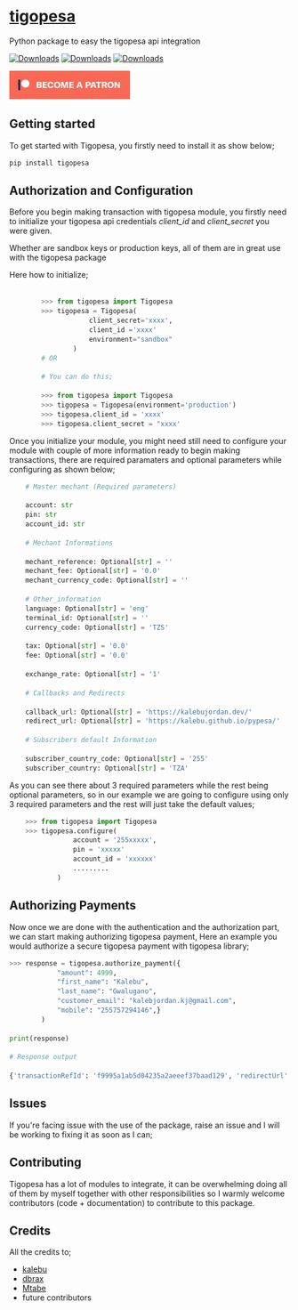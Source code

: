 # [tigopesa](https://kalebu.github.io/tigopesa)

Python package to easy the tigopesa api integration

[![Downloads](https://pepy.tech/badge/tigopesa)](https://pepy.tech/project/tigopesa)
[![Downloads](https://pepy.tech/badge/tigopesa/month)](https://pepy.tech/project/tigopesa)
[![Downloads](https://pepy.tech/badge/tigopesa/week)](https://pepy.tech/project/tigopesa)


![Become a Patron](pictures/become_a_patron_button.png)

## Getting started

To get started with Tigopesa, you firstly need to install it as show below;

```bash
pip install tigopesa
```

## Authorization and Configuration

Before you begin making transaction with tigopesa module, you firstly need to initialize your tigopesa api credentials *client_id* and *client_secret* you were given.

Whether are sandbox keys or production keys, all of them are in great use with the tigopesa package

Here how to initialize;

```python

        >>> from tigopesa import Tigopesa
        >>> tigopesa = Tigopesa(
                    client_secret='xxxx',
                    client_id ='xxxx'
                    environment="sandbox"
                )
        # OR 

        # You can do this;

        >>> from tigopesa import Tigopesa
        >>> tigopesa = Tigopesa(environment='production')
        >>> tigopesa.client_id = 'xxxx'
        >>> tigopesa.client_secret = "xxxx'

```

Once you initialize your module, you might need still need to configure your module with couple of more information ready to begin making transactions, there are required paramaters and optional parameters while configuring as shown below;

```python
    # Master mechant (Required parameters)

    account: str
    pin: str
    account_id: str

    # Mechant Informations

    mechant_reference: Optional[str] = ''
    mechant_fee: Optional[str] = '0.0'
    mechant_currency_code: Optional[str] = ''

    # Other_information
    language: Optional[str] = 'eng'
    terminal_id: Optional[str] = ''
    currency_code: Optional[str] = 'TZS'

    tax: Optional[str] = '0.0'
    fee: Optional[str] = '0.0'

    exchange_rate: Optional[str] = '1'

    # Callbacks and Redirects

    callback_url: Optional[str] = 'https://kalebujordan.dev/'
    redirect_url: Optional[str] = 'https://kalebu.github.io/pypesa/'

    # Subscribers default Information

    subscriber_country_code: Optional[str] = '255'
    subscriber_country: Optional[str] = 'TZA'
```

As you can see there about 3 required parameters while the rest being optional parameters, so in our example we are going to configure using only 3 required parameters and the rest will just take the default values;

```python
    >>> from tigopesa import Tigopesa
    >>> tigopesa.configure(
                account = '255xxxxx', 
                pin = 'xxxxx'
                account_id = 'xxxxxx'
                .........
            )
```

## Authorizing Payments 

Now once we are done with the authentication and the authorization part, we can start making authorizing tigopesa payment, Here an example you would authorize a secure tigopesa payment with tigopesa library;

```python
>>> response = tigopesa.authorize_payment({
            "amount": 4999,
            "first_name": "Kalebu",
            "last_name": "Gwalugano",
            "customer_email": "kalebjordan.kj@gmail.com",
            "mobile": "255757294146",}
        )

print(response)

# Response output 

{'transactionRefId': 'f9995a1ab5d04235a2aeeef37baad129', 'redirectUrl': 'https://secure.tigo.com/v1/tigo/payment-auth/transactions?auth_code=CgFsXfSZRL&transaction_ref_id=f9995a1ab5d04235a2aeeef37baad129&lang=eng', 'authCode': 'CgFsXfSZRL', 'creationDateTime': 'Sat, 1 May 2021 20:50:34 UTC', 'SessionLife': 600}
```

## Issues

If you're facing issue with the use of the package, raise an issue and I will be working to fixing it as soon as I can;

## Contributing

Tigopesa has a lot of modules to integrate, it can be overwhelming doing all of them by myself together with other responsibilities so I warmly welcome contributors (code + documentation) to contribute to this package.

## Credits

All the credits to;

- [kalebu](https://kalebu.github.io/)
- [dbrax](https://github.com/dbrax)
- [Mtabe](https://github.com/zechtz)
- future contributors